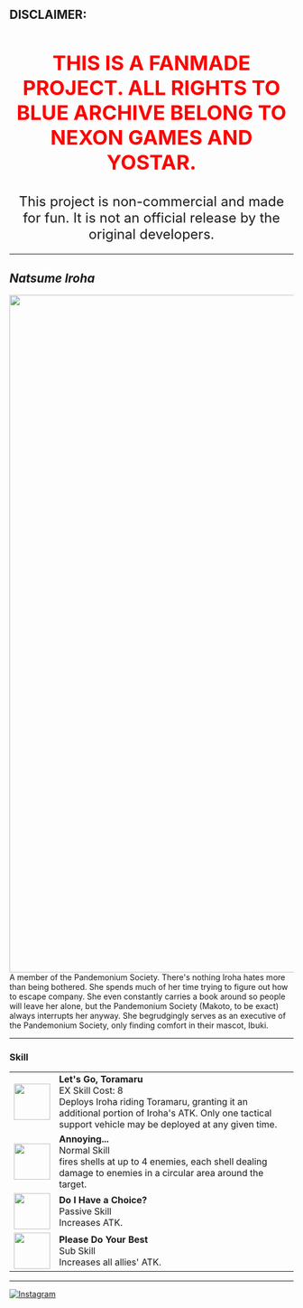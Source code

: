 ## **DISCLAIMER:**
<h1 style="text-align:center; color:red; font-size: 36px; font-weight: bold;">
    THIS IS A FANMADE PROJECT. ALL RIGHTS TO BLUE ARCHIVE BELONG TO NEXON GAMES AND YOSTAR.
</h1>
<h2 style="text-align:center; font-size: 24px; font-weight: normal;">
    This project is non-commercial and made for fun. It is not an official release by the original developers.
</h2>


---

## _Natsume Iroha_

<td><img src="https://s1.zerochan.net/Natsume.Iroha.600.3680000.jpg" width="1200"></td>
<td style="text-align: justify;">A member of the Pandemonium Society. There's nothing Iroha hates more than being bothered. She spends much of her time trying to figure out how to escape company. She even constantly carries a book around so people will leave her alone, but the Pandemonium Society (Makoto, to be exact) always interrupts her anyway. She begrudgingly serves as an executive of the Pandemonium Society, only finding comfort in their mascot, Ibuki.</td>

---

### Skill

<table>
  
<tr>
<td><img src="https://images.dotgg.gg/bluearchive/skillicons/skillicon_ch0156_exskill.webp" width="64" height="64"></td>
<td><strong>Let's Go, Toramaru</strong><br>EX Skill Cost: 8<br>Deploys Iroha riding Toramaru, granting it an additional portion of Iroha's ATK. Only one tactical support vehicle may be deployed at any given time.</td>
</tr>
  
<tr>
<td><img src="https://images.dotgg.gg/bluearchive/skillicons/common_skillicon_circle.webp" width="64" height="64"></td>
<td><strong>Annoying...</strong><br>Normal Skill<br>fires shells at up to 4 enemies, each shell dealing damage to enemies in a circular area around the target.</td>
</tr>

<tr>
<td><img src="https://images.dotgg.gg/bluearchive/skillicons/common_skillicon_weaponbuff.webp" width="64" height="64"></td>
<td><strong>Do I Have a Choice?</strong><br>Passive Skill<br>Increases ATK.</td>
</tr>

<tr>
<td><img src="https://images.dotgg.gg/bluearchive/skillicons/common_skillicon_weaponbuff.webp" width="64" height="64"></td>
<td><strong>Please Do Your Best</strong><br>Sub Skill<br>Increases all allies' ATK.</td>
</tr>

</table>

---

[![Instagram](https://img.shields.io/badge/Instagram-%23E4405F.svg?style=for-the-badge&logo=Instagram&logoColor=white)](https://www.instagram.com/sirin.exe/)
